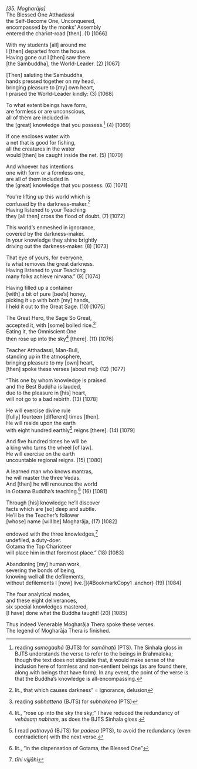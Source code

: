 *\[35. Mogharāja\]*  
The Blessed One Atthadassi  
the Self-Become One, Unconquered,  
encompassed by the monks’ Assembly  
entered the chariot-road \[then\]. (1) \[1066\]

With my students \[all\] around me  
I \[then\] departed from the house.  
Having gone out I \[then\] saw there  
\[the Sambuddha\], the World-Leader. (2) \[1067\]

\[Then\] saluting the Sambuddha,  
hands pressed together on my head,  
bringing pleasure to \[my\] own heart,  
I praised the World-Leader kindly: (3) \[1068\]

To what extent beings have form,  
are formless or are unconscious,  
all of them are included in  
the \[great\] knowledge that you possess.[^1] (4) \[1069\]

If one encloses water with  
a net that is good for fishing,  
all the creatures in the water  
would \[then\] be caught inside the net. (5) \[1070\]

And whoever has intentions  
one with form or a formless one,  
are all of them included in  
the \[great\] knowledge that you possess. (6) \[1071\]

You’re lifting up this world which is  
confused by the darkness-maker.[^2]  
Having listened to your Teaching  
they \[all then\] cross the flood of doubt. (7) \[1072\]

This world’s enmeshed in ignorance,  
covered by the darkness-maker.  
In your knowledge they shine brightly  
driving out the darkness-maker. (8) \[1073\]

That eye of yours, for everyone,  
is what removes the great darkness.  
Having listened to your Teaching  
many folks achieve nirvana.” (9) \[1074\]

Having filled up a container  
\[with\] a bit of pure \[bee’s\] honey,  
picking it up with both \[my\] hands,  
I held it out to the Great Sage. (10) \[1075\]

The Great Hero, the Sage So Great,  
accepted it, with \[some\] boiled rice.[^3]  
Eating it, the Omniscient One  
then rose up into the sky[^4] \[there\]. (11) \[1076\]

Teacher Atthadassi, Man-Bull,  
standing up in the atmosphere,  
bringing pleasure to my \[own\] heart,  
\[then\] spoke these verses \[about me\]: (12) \[1077\]

“This one by whom knowledge is praised  
and the Best Buddha is lauded,  
due to the pleasure in \[his\] heart,  
will not go to a bad rebirth. (13) \[1078\]

He will exercise divine rule  
\[fully\] fourteen \[different\] times \[then\].  
He will reside upon the earth  
with eight hundred earthly[^5] reigns \[there\]. (14) \[1079\]

And five hundred times he will be  
a king who turns the wheel \[of law\].  
He will exercise on the earth  
uncountable regional reigns. (15) \[1080\]

A learned man who knows mantras,  
he will master the three Vedas.  
And \[then\] he will renounce the world  
in Gotama Buddha’s teaching.[^6] (16) \[1081\]

Through \[his\] knowledge he’ll discover  
facts which are \[so\] deep and subtle.  
He’ll be the Teacher’s follower  
\[whose\] name \[will be\] Mogharāja, (17) \[1082\]

endowed with the three knowledges,[^7]  
undefiled, a duty-doer.  
Gotama the Top Charioteer  
will place him in that foremost place.” (18) \[1083\]

Abandoning \[my\] human work,  
severing the bonds of being,  
knowing well all the defilements,  
without defilements I \[now\] live.[]{#BookmarkCopy1 .anchor} (19)
\[1084\]

The four analytical modes,  
and these eight deliverances,  
six special knowledges mastered,  
\[I have\] done what the Buddha taught! (20) \[1085\]

Thus indeed Venerable Mogharāja Thera spoke these verses.  
The legend of Mogharāja Thera is finished.

[^1]: reading *samogadhā* (BJTS) for *samāhaṭā* (PTS). The Sinhala gloss
    in BJTS understands the verse to refer to the beings in Brahmaloka;
    though the text does not stipulate that, it would make sense of the
    inclusion here of formless and non-sentient beings (as are found
    there, along with beings that have form). In any event, the point of
    the verse is that the Buddha’s knowledge is all-encompassing.

[^2]: lit., that which causes darkness” = ignorance, delusion

[^3]: reading *sabhattena* (BJTS) for *subhakena* (PTS)

[^4]: lit., “rose up into the sky the sky;” I have reduced the
    redundancy of *vehāsaṃ nabhaṃ*, as does the BJTS Sinhala gloss.

[^5]: I read *pathavyā* (BJTS) for *padesa* (PTS), to avoid the
    redundancy (even contradiction) with the next verse.

[^6]: lit., “in the dispensation of Gotama, the Blessed One”

[^7]: *tīhi vijjāhi*
